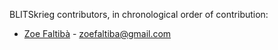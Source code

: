 BLITSkrieg contributors, in chronological order of contribution:

* [Zoe Faltibà](https://gitlab.com/zoedberg) - zoefaltiba@gmail.com
